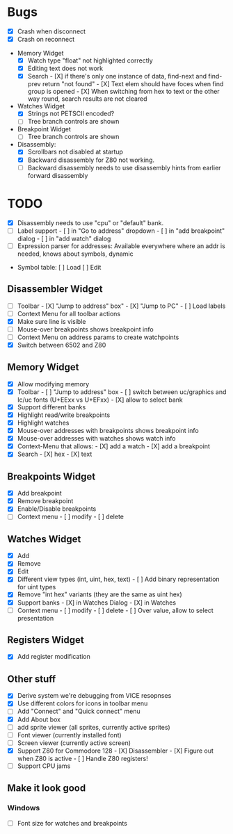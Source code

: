 # Bugs
- [X] Crash when disconnect
- [X] Crash on reconnect

- Memory Widget
   - [X] Watch type "float" not highlighted correctly
   - [X] Editing text does not work
   - [X] Search
         - [X] if there's only one instance of data, find-next and find-prev return "not found"
         - [X] Text elem should have foces when find group is opened
         - [X] When switching from hex to text or the other way round, search results are not cleared   

- Watches Widget
   - [X] Strings not PETSCII encoded?
   - [ ] Tree branch controls are shown

- Breakpoint Widget
   - [ ] Tree branch controls are shown

- Disassembly:   
   - [X] Scrollbars not disabled at startup
   - [X] Backward disassembly for Z80 not working.
   - [ ] Backward disassembly needs to use disassembly hints from earlier forward disassembly

# TODO
- [X] Disassembly needs to use "cpu" or "default" bank.
- [ ] Label support
      - [ ] in "Go to address" dropdown
      - [ ] in "add breakpoint" dialog
      - [ ] in "add watch" dialog
- [ ] Expression parser for addresses: Available everywhere where an addr is needed, knows about symbols, dynamic
- Symbol table:
  [ ] Load
  [ ] Edit
  
## Disassembler Widget
- [ ] Toolbar
      - [X] "Jump to address" box"
      - [X] "Jump to PC"
      - [ ] Load labels
- [ ] Context Menu for all toolbar actions
- [X] Make sure line is visible
- [ ] Mouse-over breakpoints shows breakpoint info
- [ ] Context Menu on address params to create watchpoints
- [X] Switch between 6502 and Z80

## Memory Widget
- [X] Allow modifying memory
- [X] Toolbar
      - [ ] "Jump to address" box
      - [ ] switch between uc/graphics and lc/uc fonts (U+EExx vs U+EFxx)
      - [X] allow to select bank
- [X] Support different banks
- [X] Highlight read/write breakpoints
- [X] Highlight watches
- [X] Mouse-over addresses with breakpoints shows breakpoint info
- [X] Mouse-over addresses with watches shows watch info
- [X] Context-Menu that allows:
      - [X] add a watch
      - [X] add a breakpoint
- [X] Search
      - [X] hex
      - [X] text

## Breakpoints Widget
- [X] Add breakpoint
- [X] Remove breakpoint
- [X] Enable/Disable breakpoints
- [ ] Context menu
      - [ ] modify
      - [ ] delete

## Watches Widget
- [X] Add
- [X] Remove
- [X] Edit
- [X] Different view types (int, uint, hex, text)
      - [ ] Add binary representation for uint types
- [X] Remove "int hex" variants (they are the same as uint hex)
- [X] Support banks
      - [X] in Watches Dialog
      - [X] in Watches
- [ ] Context menu
      - [ ] modify
      - [ ] delete
      - [ ] Over value, allow to select presentation

## Registers Widget
- [X] Add register modification

## Other stuff
- [X] Derive system we're debugging from VICE resopnses
- [X] Use different colors for icons in toolbar menu
- [ ] Add "Connect" and "Quick connect" menu
- [X] Add About box
- [ ] add sprite viewer (all sprites, currently active sprites)
- [ ] Font viewer (currently installed font)
- [ ] Screen viewer (currently active screen)
- [X] Support Z80 for Commodore 128
      - [X] Disassembler
      - [X] Figure out when Z80 is active
      - [ ] Handle Z80 registers!
- [ ] Support CPU jams

## Make it look good
### Windows
- [ ] Font size for watches and breakpoints
